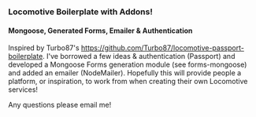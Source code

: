 ### Locomotive Boilerplate with Addons!
#### Mongoose, Generated Forms, Emailer & Authentication

Inspired by Turbo87's https://github.com/Turbo87/locomotive-passport-boilerplate. I've borrowed a few ideas & authentication (Passport) and developed a Mongoose Forms generation module (see forms-mongoose) and added an emailer (NodeMailer). Hopefully this will provide people a platform, or inspiration, to work from when creating their own Locomotive services!

Any questions please email me!
